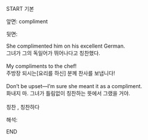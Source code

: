 START
기본

앞면:
compliment


뒷면:
<div><div>She complimented him on his excellent German. </div><div>그녀가 그의 독일어가 뛰어나다고 칭찬했다.</div></div><div><br></div><div><div>My compliments to the chef! </div><div>주방장 되시는[요리를 하신] 분께 찬사를 보냅니다!</div></div><div><br></div><div><div>Don’t be upset—I’m sure she meant it as a compliment. </div><div><div>화내지 마. 그녀가 틀림없이 칭찬하는 뜻에서 그랬을 거야.</div></div></div><div><br></div><div>칭찬 , 칭찬하다</div>


해석:

END